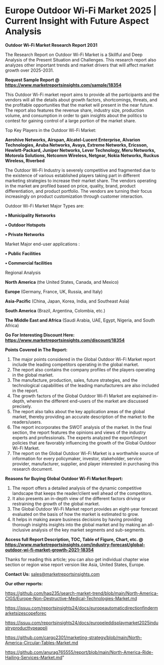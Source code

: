 # Europe Outdoor Wi-Fi Market 2025 | Current Insight with Future Aspect Analysis

<strong>Outdoor Wi-Fi Market Research Report 2031</strong>

The Research Report on Outdoor Wi-Fi Market is a Skillful and Deep Analysis of the Present Situation and Challenges. This research report also analyzes other important trends and market drivers that will affect market growth over 2025-2031.

<strong>Request Sample Report @ <a href=https://www.marketreportsinsights.com/sample/18354>https://www.marketreportsinsights.com/sample/18354</a></strong>

This Outdoor Wi-Fi market report aims to provide all the participants and the vendors will all the details about growth factors, shortcomings, threats, and the profitable opportunities that the market will present in the near future. The report also features the revenue share, industry size, production volume, and consumption in order to gain insights about the politics to contest for gaining control of a large portion of the market share.

Top Key Players in the Outdoor Wi-Fi Market:

<strong>Aerohive Networks, Airspan, Alcatel-Lucent Enterprise, Alvarion Technologies, Aruba Networks, Avaya, Extreme Networks, Ericsson, Hewlett-Packard, Juniper Networks, Lever Technology, Meru Networks, Motorola Solutions, Netcomm Wireless, Netgear, Nokia Networks, Ruckus Wireless, Riverbed</strong>

The Outdoor Wi-Fi Industry is severely competitive and fragmented due to the existence of various established players taking part in different marketing strategies to increase their market share. The vendors operating in the market are profiled based on price, quality, brand, product differentiation, and product portfolio. The vendors are turning their focus increasingly on product customization through customer interaction.

Outdoor Wi-Fi Market Major Types are:

<strong>• Municipality Networks

• Outdoor Hotspots

• Private Networks</strong>

Market Major end-user applications :

<strong>• Public Facilities

• Commercial facilities</strong>

Regional Analysis

</u><strong><b>North America</b></strong> (the United States, Canada, and Mexico)

<strong><b>Europe </b></strong>(Germany, France, UK, Russia, and Italy)

<strong><b>Asia-Pacific</b></strong> (China, Japan, Korea, India, and Southeast Asia)

<strong><b>South America</b></strong> (Brazil, Argentina, Colombia, etc.)

<strong><b>The Middle East and Africa</b></strong> (Saudi Arabia, UAE, Egypt, Nigeria, and South Africa)

<strong>Go For Interesting Discount Here: <a href=https://www.marketreportsinsights.com/discount/18354>https://www.marketreportsinsights.com/discount/18354</a></strong>

<strong>Points Covered in The Report:</strong>
<ol>
  <li>The major points considered in the Global Outdoor Wi-Fi Market report include the leading competitors operating in the global market.</li>
  <li>The report also contains the company profiles of the players operating in the global market.</li>
  <li>The manufacture, production, sales, future strategies, and the technological capabilities of the leading manufacturers are also included in the report.</li>
  <li>The growth factors of the Global Outdoor Wi-Fi Market are explained in-depth, wherein the different end-users of the market are discussed precisely.</li>
  <li>The report also talks about the key application areas of the global market, thereby providing an accurate description of the market to the readers/users.</li>
  <li>The report incorporates the SWOT analysis of the market. In the final section, the report features the opinions and views of the industry experts and professionals. The experts analyzed the export/import policies that are favorably influencing the growth of the Global Outdoor Wi-Fi Market.</li>
  <li>The report on the Global Outdoor Wi-Fi Market is a worthwhile source of information for every policymaker, investor, stakeholder, service provider, manufacturer, supplier, and player interested in purchasing this research document.</li>
</ol>
<strong>Reasons for Buying Global Outdoor Wi-Fi Market Report:</strong>

<ol>
  <li>The report offers a detailed analysis of the dynamic competitive landscape that keeps the reader/client well ahead of the competitors.</li>
  <li>It also presents an in-depth view of the different factors driving or restraining the growth of the global market.</li>
  <li>The Global Outdoor Wi-Fi Market report provides an eight-year forecast evaluated on the basis of how the market is estimated to grow.</li>
  <li>It helps in making aware business decisions by having providing thorough insights insights into the global market and by making an all-inclusive analysis of the key market segments and sub-segments.</li>
</ol>
<strong>Access full Report Description, TOC, Table of Figure, Chart, etc. @ <a href=https://www.marketreportsinsights.com/industry-forecast/global-outdoor-wi-fi-market-growth-2021-18354>https://www.marketreportsinsights.com/industry-forecast/global-outdoor-wi-fi-market-growth-2021-18354</a></strong>


Thanks for reading this article; you can also get individual chapter wise section or region wise report version like Asia, United States, Europe.

<strong>Contact Us:</strong>
sales@marketreportsinsights.com

<strong>Our other reports:</strong>

<a href=https://github.com/haq235/search-market-trend/blob/main/North-America-CIGS/Europe-Non-Destructive-Medical-Technologies-Market.md>https://github.com/haq235/search-market-trend/blob/main/North-America-CIGS/Europe-Non-Destructive-Medical-Technologies-Market.md</a>

<a href=https://issuu.com/reportsinsights24/docs/europeautomaticdirectionfindermarketsizescopeforec>https://issuu.com/reportsinsights24/docs/europeautomaticdirectionfindermarketsizescopeforec</a>

<a href=https://issuu.com/reportsinsights24/docs/europeleddisplaymarket2025industryproducttypeappli>https://issuu.com/reportsinsights24/docs/europeleddisplaymarket2025industryproducttypeappli</a>

<a href=https://github.com/cargo2301/marketing-strategy/blob/main/North-America-Circular-Tables-Market.md>https://github.com/cargo2301/marketing-strategy/blob/main/North-America-Circular-Tables-Market.md</a>

<a href=https://github.com/anurag765555/report/blob/main/North-America-Ride-Hailing-Services-Market.md>https://github.com/anurag765555/report/blob/main/North-America-Ride-Hailing-Services-Market.md</a>"
